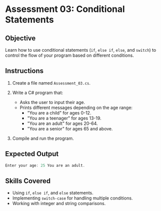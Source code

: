 # Assessment 03: Conditional Statements

## Objective

Learn how to use conditional statements (`if`, `else if`, `else`, and `switch`) to control the flow of your program based on different conditions.

## Instructions

1. Create a file named `Assessment_03.cs`.
2. Write a C# program that:
   - Asks the user to input their age.
   - Prints different messages depending on the age range:
     - "You are a child" for ages 0-12.
     - "You are a teenager" for ages 13-19.
     - "You are an adult" for ages 20-64.
     - "You are a senior" for ages 65 and above.

3. Compile and run the program.

## Expected Output

```c#
Enter your age: 25 You are an adult.
```

## Skills Covered

- Using `if`, `else if`, and `else` statements.
- Implementing `switch-case` for handling multiple conditions.
- Working with integer and string comparisons.
